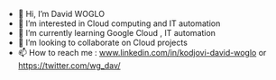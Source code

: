 - 👋 Hi, I’m David WOGLO
- 👀 I’m interested in Cloud computing and IT automation
- 🌱 I’m currently learning Google Cloud , IT automation
- 💞️ I’m looking to collaborate on Cloud projects
- 📫 How to reach me : www.linkedin.com/in/kodjovi-david-woglo or https://twitter.com/wg_dav/

<!---
davWK/davWK is a ✨ special ✨ repository because its `README.md` (this file) appears on your GitHub profile.
You can click the Preview link to take a look at your changes.
--->

